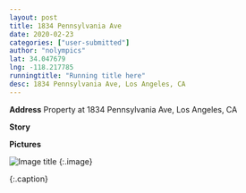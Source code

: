 ```yaml
---
layout: post
title: 1834 Pennsylvania Ave
date: 2020-02-23
categories: ["user-submitted"]
author: "nolympics"
lat: 34.047679
lng: -118.217785
runningtitle: "Running title here"
desc: 1834 Pennsylvania Ave, Los Angeles, CA
---
```

**Address**
Property at 1834 Pennsylvania Ave, Los Angeles, CA

**Story**


**Pictures**

![Image title]()
    {:.image}

   {:.caption}
